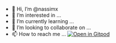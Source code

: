 - 👋 Hi, I’m @nassimx
- 👀 I’m interested in ...
- 🌱 I’m currently learning ...
- 💞️ I’m looking to collaborate on ...
- 📫 How to reach me ...
[![Open in Gitpod](https://gitpod.io/button/open-in-gitpod.svg)](https://gitpod.io/#<your-project-url>)
<!---
nassimx/nassimx is a ✨ special ✨ repository because its `README.md` (this file) appears on your GitHub profile.
You can click the Preview link to take a look at your changes.
--->

